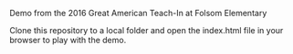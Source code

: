 Demo from the 2016 Great American Teach-In at Folsom Elementary

Clone this repository to a local folder and open the index.html file in your browser to play with the demo.